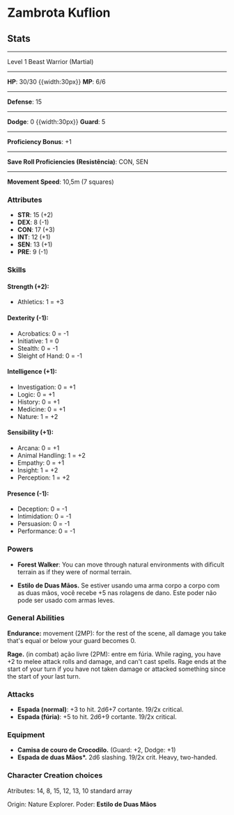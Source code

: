 # Zambrota Kuflion
## Stats
___
Level 1 Beast Warrior (Martial)
___
**HP**: 30/30
{{width:30px}}
**MP**: 6/6
___
**Defense**: 15
___
**Dodge**: 0
{{width:30px}}
**Guard**: 5
___
**Proficiency Bonus**: +1
___
**Save Roll Proficiencies (Resistência)**: CON, SEN
___
**Movement Speed**: 10,5m (7 squares)

### Attributes
- **STR**: 15 (+2)
- **DEX**: 8 (-1)
- **CON**: 17 (+3)
- **INT**: 12 (+1)
- **SEN**: 13 (+1)
- **PRE**: 9 (-1)

### Skills
#### Strength (+2):
- Athletics: 1 = +3

#### Dexterity (-1):
- Acrobatics: 0 = -1
- Initiative: 1 = 0
- Stealth: 0 = -1
- Sleight of Hand: 0 = -1

#### Intelligence (+1):
- Investigation: 0 = +1
- Logic: 0 = +1
- History: 0 = +1
- Medicine: 0 = +1
- Nature: 1 = +2

#### Sensibility (+1):
- Arcana: 0 = +1
- Animal Handling: 1 = +2
- Empathy: 0 = +1
- Insight: 1 = +2
- Perception: 1 = +2

#### Presence (-1):
- Deception: 0 = -1
- Intimidation: 0 = -1
- Persuasion: 0 = -1
- Performance: 0 = -1

### Powers
- **Forest Walker**: You can move through natural environments with dificult terrain as if they were of normal terrain.

- **Estilo de Duas Mãos.** Se estiver usando uma arma corpo a corpo com as duas mãos, você recebe +5 nas rolagens de dano. Este poder não pode ser usado com armas leves.

### General Abilities
**Endurance:** movement (2MP): for the rest of the scene, all damage you take that's equal or below your guard becomes 0.

**Rage.** (in combat) ação livre (2PM): entre em fúria. While raging, you have +2 to melee attack rolls and damage, and can't cast spells. Rage ends at the start of your turn if you have not taken damage or attacked something since the start of your last turn.

### Attacks
- **Espada (normal)**: +3 to hit. 2d6+7 cortante. 19/2x critical.
- **Espada (fúria)**: +5 to hit. 2d6+9 cortante. 19/2x critical.

### Equipment
- **Camisa de couro de Crocodilo.** (Guard: +2, Dodge: +1)
- **Espada de duas Mãos\*.** 2d6 slashing. 19/2x crit. Heavy, two-handed.

### Character Creation choices

Atributes: 14, 8, 15, 12, 13, 10
standard array

Origin: Nature Explorer. Poder: **Estilo de Duas Mãos**
